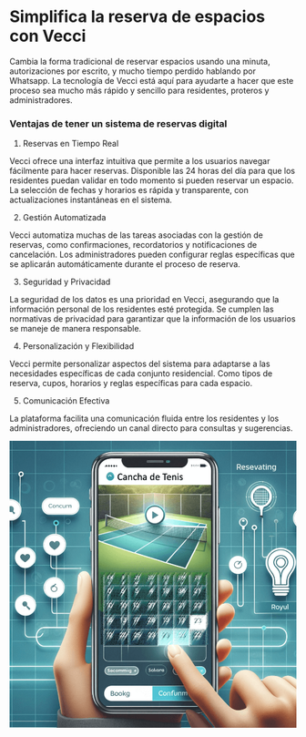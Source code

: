 <meta name="date" content="2023-12-3" />
<meta name="author" content="Camilo Ortegón" />
<meta name="pp" content="https://avatars.githubusercontent.com/u/6712411?v=4" />
<meta name="language" content="es" />
<meta name="topic" content="Reservas Automatización Eficiencia Espacios Comunes Gestión" />

# Simplifica la reserva de espacios con Vecci

Cambia la forma tradicional de reservar espacios usando una minuta, autorizaciones por escrito, y mucho tiempo perdido hablando por Whatsapp. La tecnología de Vecci está aquí para ayudarte a hacer que este proceso sea mucho más rápido y sencillo para residentes, proteros y administradores.

### Ventajas de tener un sistema de reservas digital

1. Reservas en Tiempo Real

Vecci ofrece una interfaz intuitiva que permite a los usuarios navegar fácilmente para hacer reservas. Disponible las 24 horas del día para que los residentes puedan validar en todo momento si pueden reservar un espacio. La selección de fechas y horarios es rápida y transparente, con actualizaciones instantáneas en el sistema.

2. Gestión Automatizada

Vecci automatiza muchas de las tareas asociadas con la gestión de reservas, como confirmaciones, recordatorios y notificaciones de cancelación. Los administradores pueden configurar reglas específicas que se aplicarán automáticamente durante el proceso de reserva.

3. Seguridad y Privacidad

La seguridad de los datos es una prioridad en Vecci, asegurando que la información personal de los residentes esté protegida. Se cumplen las normativas de privacidad para garantizar que la información de los usuarios se maneje de manera responsable.

4. Personalización y Flexibilidad

Vecci permite personalizar aspectos del sistema para adaptarse a las necesidades específicas de cada conjunto residencial. Como tipos de reserva, cupos, horarios y reglas específicas para cada espacio.

5. Comunicación Efectiva

La plataforma facilita una comunicación fluida entre los residentes y los administradores, ofreciendo un canal directo para consultas y sugerencias.

![70;;c](https://raw.githubusercontent.com/cjortegon/vecci.co/master/blog/images/reservation-tenis-court.png)
